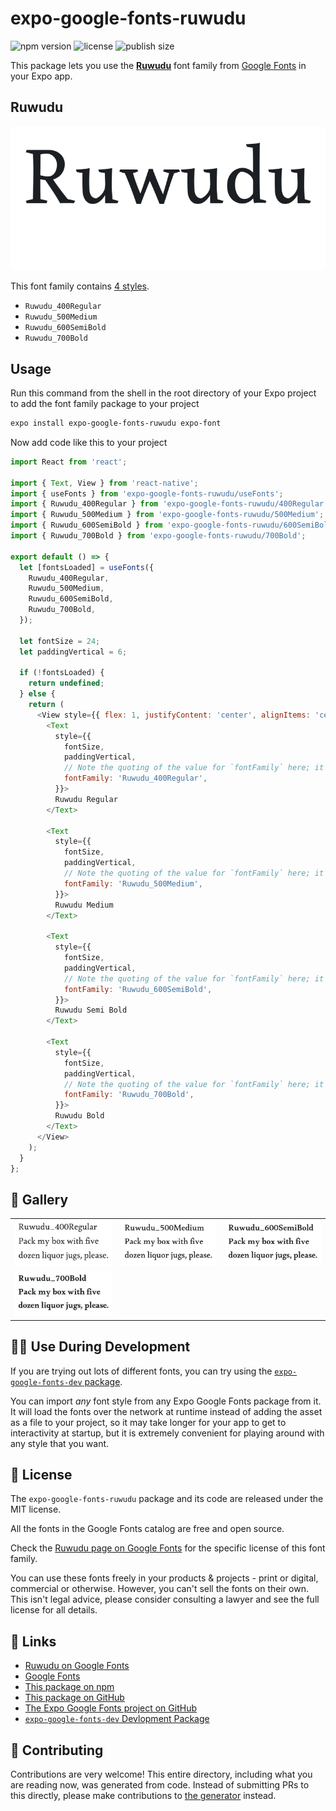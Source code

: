 # expo-google-fonts-ruwudu

![npm version](https://flat.badgen.net/npm/v/expo-google-fonts-ruwudu)
![license](https://flat.badgen.net/github/license/expo/google-fonts)
![publish size](https://flat.badgen.net/packagephobia/install/expo-google-fonts-ruwudu)

This package lets you use the [**Ruwudu**](https://fonts.google.com/specimen/Ruwudu) font family from [Google Fonts](https://fonts.google.com/) in your Expo app.

## Ruwudu

![Ruwudu](./font-family.png)

This font family contains [4 styles](#-gallery).

- `Ruwudu_400Regular`
- `Ruwudu_500Medium`
- `Ruwudu_600SemiBold`
- `Ruwudu_700Bold`

## Usage

Run this command from the shell in the root directory of your Expo project to add the font family package to your project
```sh
expo install expo-google-fonts-ruwudu expo-font
```

Now add code like this to your project
```js
import React from 'react';

import { Text, View } from 'react-native';
import { useFonts } from 'expo-google-fonts-ruwudu/useFonts';
import { Ruwudu_400Regular } from 'expo-google-fonts-ruwudu/400Regular';
import { Ruwudu_500Medium } from 'expo-google-fonts-ruwudu/500Medium';
import { Ruwudu_600SemiBold } from 'expo-google-fonts-ruwudu/600SemiBold';
import { Ruwudu_700Bold } from 'expo-google-fonts-ruwudu/700Bold';

export default () => {
  let [fontsLoaded] = useFonts({
    Ruwudu_400Regular,
    Ruwudu_500Medium,
    Ruwudu_600SemiBold,
    Ruwudu_700Bold,
  });

  let fontSize = 24;
  let paddingVertical = 6;

  if (!fontsLoaded) {
    return undefined;
  } else {
    return (
      <View style={{ flex: 1, justifyContent: 'center', alignItems: 'center' }}>
        <Text
          style={{
            fontSize,
            paddingVertical,
            // Note the quoting of the value for `fontFamily` here; it expects a string!
            fontFamily: 'Ruwudu_400Regular',
          }}>
          Ruwudu Regular
        </Text>

        <Text
          style={{
            fontSize,
            paddingVertical,
            // Note the quoting of the value for `fontFamily` here; it expects a string!
            fontFamily: 'Ruwudu_500Medium',
          }}>
          Ruwudu Medium
        </Text>

        <Text
          style={{
            fontSize,
            paddingVertical,
            // Note the quoting of the value for `fontFamily` here; it expects a string!
            fontFamily: 'Ruwudu_600SemiBold',
          }}>
          Ruwudu Semi Bold
        </Text>

        <Text
          style={{
            fontSize,
            paddingVertical,
            // Note the quoting of the value for `fontFamily` here; it expects a string!
            fontFamily: 'Ruwudu_700Bold',
          }}>
          Ruwudu Bold
        </Text>
      </View>
    );
  }
};

```

## 🔡 Gallery


||||
|-|-|-|
|![Ruwudu_400Regular](.//400Regular/Ruwudu_400Regular.ttf.png)|![Ruwudu_500Medium](.//500Medium/Ruwudu_500Medium.ttf.png)|![Ruwudu_600SemiBold](.//600SemiBold/Ruwudu_600SemiBold.ttf.png)||
|![Ruwudu_700Bold](.//700Bold/Ruwudu_700Bold.ttf.png)||||


## 👩‍💻 Use During Development

If you are trying out lots of different fonts, you can try using the [`expo-google-fonts-dev` package](https://github.com/freeboub/google-fonts/tree/master/font-packages/dev#readme).

You can import *any* font style from any Expo Google Fonts package from it. It will load the fonts
over the network at runtime instead of adding the asset as a file to your project, so it may take longer
for your app to get to interactivity at startup, but it is extremely convenient
for playing around with any style that you want.

## 📖 License

The `expo-google-fonts-ruwudu` package and its code are released under the MIT license.

All the fonts in the Google Fonts catalog are free and open source.

Check the [Ruwudu page on Google Fonts](https://fonts.google.com/specimen/Ruwudu) for the specific license of this font family.

You can use these fonts freely in your products & projects - print or digital, commercial or otherwise. However, you can't sell the fonts on their own. This isn't legal advice, please consider consulting a lawyer and see the full license for all details.

## 🔗 Links

- [Ruwudu on Google Fonts](https://fonts.google.com/specimen/Ruwudu)
- [Google Fonts](https://fonts.google.com/)
- [This package on npm](https://www.npmjs.com/package/expo-google-fonts-ruwudu)
- [This package on GitHub](https://github.com/freeboub/google-fonts/tree/master/font-packages/ruwudu)
- [The Expo Google Fonts project on GitHub](https://github.com/freeboub/google-fonts)
- [`expo-google-fonts-dev` Devlopment Package](https://github.com/freeboub/google-fonts/tree/master/font-packages/dev)

## 🤝 Contributing

Contributions are very welcome! This entire directory, including what you are reading now, was generated from code. Instead of submitting PRs to this directly, please make contributions to [the generator](https://github.com/freeboub/google-fonts/tree/master/packages/generator) instead.

